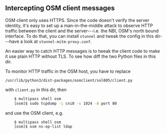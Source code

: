 Intercepting OSM client messages
--------------------------------

OSM client only uses HTTPS. Since the code doesn't verify the server
identity, it's easy to set up a man-in-the-middle attack to observe
HTTP traffic between the client and the server---i.e. the NBI, OSM's
north bound interface. To do that, you can install `stunnel` and tweak
the config in this dir---have a look at `stunnel-mitm-proxy.conf`.

An easier way to catch HTTP messages is to tweak the client code to
make it use plain HTTP without TLS. To see how diff the two Python
files in this dir.

To monitor HTTP traffic in the OSM host, you have to replace

    /usr/lib/python3/dist-packages/osmclient/sol005/client.py

with `client.py` in this dir, then

```bash
    $ multipass shell osm
    [osm]$ sudo tcpdump -i cni0 -s 1024 -A port 80
```

and use the OSM client, e.g.

```bash
    $ multipass shell osm
    [osm]$ osm ns-op-list ldap
```
